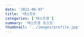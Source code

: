 ```yaml
---
date: '2021-06-07'
title: '테스트9'
categories: ['테스트용']
summary: '테스트용 포스트'
thumbnail: '../images/profile.jpg'
---
```

